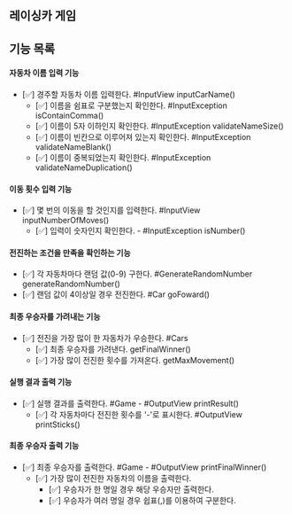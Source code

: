 ## 레이싱카 게임

## 기능 목록

#### 자동차 이름 입력 기능
- [✅] 경주할 자동차 이름 입력한다. #InputView inputCarName()
  - [✅] 이름을 쉼표로 구분했는지 확인한다. #InputException isContainComma()
  - [✅] 이름이 5자 이하인지 확인한다. #InputException validateNameSize()
  - [✅] 이름이 빈칸으로 이루어져 있는지 확인한다. #InputException validateNameBlank()
  - [✅] 이름이 중복되었는지 확인한다. #InputException validateNameDuplication()

#### 이동 횟수 입력 기능
- [✅] 몇 번의 이동을 할 것인지를 입력한다. #InputView inputNumberOfMoves()
  - [✅] 입력이 숫자인지 확인한다. - #InputException isNumber()

#### 전진하는 조건을 만족을 확인하는 기능
- [✅] 각 자동차마다 랜덤 값(0-9) 구한다. #GenerateRandomNumber generateRandomNumber()
- [✅] 랜덤 값이 4이상일 경우 전진한다. #Car goFoward()

#### 최종 우승자를 가려내는 기능
- [✅] 전진을 가장 많이 한 자동차가 우승한다. #Cars 
  - [✅] 최종 우승자를 가려낸다. getFinalWinner()
  - [✅] 가장 많이 전진한 횟수를 가져온다. getMaxMovement()

#### 실행 결과 출력 기능
- [✅] 실행 결과를 출력한다. #Game - #OutputView printResult()
  - [✅] 각 자동차마다 전진한 횟수를 '-'로 표시한다. #OutputView printSticks()

#### 최종 우승자 출력 기능
- [✅] 최종 우승자를 출력한다. #Game - #OutputView printFinalWinner()
  - [✅] 가장 많이 전진한 자동차의 이름을 출력한다.
    - [✅] 우승자가 한 명일 경우 해당 우승자만 출력한다.
    - [✅] 우승자가 여러 명일 경우 쉽표(,)를 이용하여 구분한다.